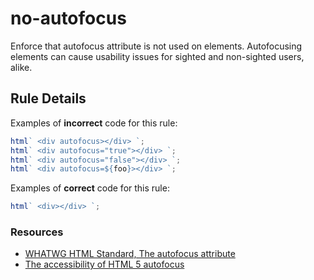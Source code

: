 # no-autofocus

Enforce that autofocus attribute is not used on elements. Autofocusing elements can cause usability issues for sighted and non-sighted users, alike.

## Rule Details

Examples of **incorrect** code for this rule:

```js
html` <div autofocus></div> `;
html` <div autofocus="true"></div> `;
html` <div autofocus="false"></div> `;
html` <div autofocus=${foo}></div> `;
```

Examples of **correct** code for this rule:

```js
html` <div></div> `;
```

### Resources

- [WHATWG HTML Standard, The autofocus attribute](https://html.spec.whatwg.org/multipage/interaction.html#attr-fe-autofocus)
- [The accessibility of HTML 5 autofocus](https://www.brucelawson.co.uk/2009/the-accessibility-of-html-5-autofocus/)

